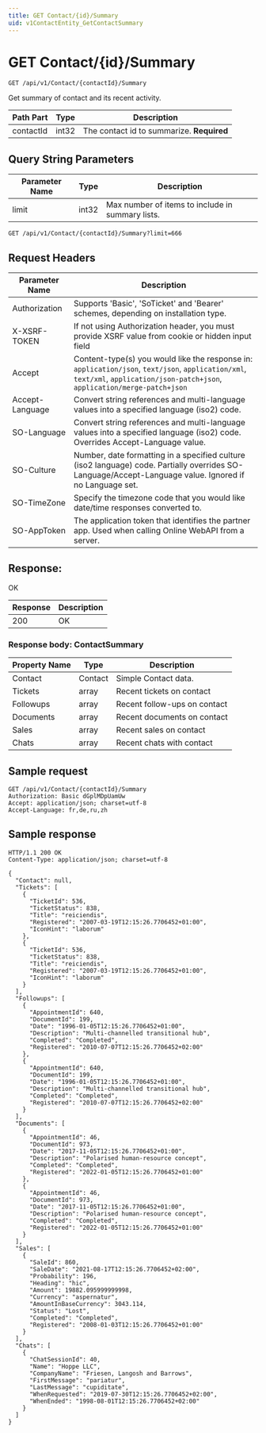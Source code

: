 ```yaml
---
title: GET Contact/{id}/Summary
uid: v1ContactEntity_GetContactSummary
---
```


# GET Contact/{id}/Summary

```http
GET /api/v1/Contact/{contactId}/Summary
```

Get summary of contact and its recent activity.






| Path Part | Type | Description |
|-----------|------|-------------|
| contactId | int32 | The contact id to summarize. **Required** |


## Query String Parameters

| Parameter Name | Type |  Description |
|----------------|------|--------------|
| limit | int32 |  Max number of items to include in summary lists. |

```http
GET /api/v1/Contact/{contactId}/Summary?limit=666
```


## Request Headers

| Parameter Name | Description |
|----------------|-------------|
| Authorization  | Supports 'Basic', 'SoTicket' and 'Bearer' schemes, depending on installation type. |
| X-XSRF-TOKEN   | If not using Authorization header, you must provide XSRF value from cookie or hidden input field |
| Accept         | Content-type(s) you would like the response in: `application/json`, `text/json`, `application/xml`, `text/xml`, `application/json-patch+json`, `application/merge-patch+json` |
| Accept-Language | Convert string references and multi-language values into a specified language (iso2) code. |
| SO-Language | Convert string references and multi-language values into a specified language (iso2) code. Overrides Accept-Language value. |
| SO-Culture | Number, date formatting in a specified culture (iso2 language) code. Partially overrides SO-Language/Accept-Language value. Ignored if no Language set. |
| SO-TimeZone | Specify the timezone code that you would like date/time responses converted to. |
| SO-AppToken | The application token that identifies the partner app. Used when calling Online WebAPI from a server. |


## Response:

OK

| Response | Description |
|----------------|-------------|
| 200 | OK |

### Response body: ContactSummary

| Property Name | Type |  Description |
|----------------|------|--------------|
| Contact | Contact | Simple Contact data. |
| Tickets | array | Recent tickets on contact |
| Followups | array | Recent follow-ups on contact |
| Documents | array | Recent documents on contact |
| Sales | array | Recent sales on contact |
| Chats | array | Recent chats with contact |

## Sample request

```http!
GET /api/v1/Contact/{contactId}/Summary
Authorization: Basic dGplMDpUamUw
Accept: application/json; charset=utf-8
Accept-Language: fr,de,ru,zh
```

## Sample response

```http_
HTTP/1.1 200 OK
Content-Type: application/json; charset=utf-8

{
  "Contact": null,
  "Tickets": [
    {
      "TicketId": 536,
      "TicketStatus": 838,
      "Title": "reiciendis",
      "Registered": "2007-03-19T12:15:26.7706452+01:00",
      "IconHint": "laborum"
    },
    {
      "TicketId": 536,
      "TicketStatus": 838,
      "Title": "reiciendis",
      "Registered": "2007-03-19T12:15:26.7706452+01:00",
      "IconHint": "laborum"
    }
  ],
  "Followups": [
    {
      "AppointmentId": 640,
      "DocumentId": 199,
      "Date": "1996-01-05T12:15:26.7706452+01:00",
      "Description": "Multi-channelled transitional hub",
      "Completed": "Completed",
      "Registered": "2010-07-07T12:15:26.7706452+02:00"
    },
    {
      "AppointmentId": 640,
      "DocumentId": 199,
      "Date": "1996-01-05T12:15:26.7706452+01:00",
      "Description": "Multi-channelled transitional hub",
      "Completed": "Completed",
      "Registered": "2010-07-07T12:15:26.7706452+02:00"
    }
  ],
  "Documents": [
    {
      "AppointmentId": 46,
      "DocumentId": 973,
      "Date": "2017-11-05T12:15:26.7706452+01:00",
      "Description": "Polarised human-resource concept",
      "Completed": "Completed",
      "Registered": "2022-01-05T12:15:26.7706452+01:00"
    },
    {
      "AppointmentId": 46,
      "DocumentId": 973,
      "Date": "2017-11-05T12:15:26.7706452+01:00",
      "Description": "Polarised human-resource concept",
      "Completed": "Completed",
      "Registered": "2022-01-05T12:15:26.7706452+01:00"
    }
  ],
  "Sales": [
    {
      "SaleId": 860,
      "SaleDate": "2021-08-17T12:15:26.7706452+02:00",
      "Probability": 196,
      "Heading": "hic",
      "Amount": 19882.095999999998,
      "Currency": "aspernatur",
      "AmountInBaseCurrency": 3043.114,
      "Status": "Lost",
      "Completed": "Completed",
      "Registered": "2008-01-03T12:15:26.7706452+01:00"
    }
  ],
  "Chats": [
    {
      "ChatSessionId": 40,
      "Name": "Hoppe LLC",
      "CompanyName": "Friesen, Langosh and Barrows",
      "FirstMessage": "pariatur",
      "LastMessage": "cupiditate",
      "WhenRequested": "2019-07-30T12:15:26.7706452+02:00",
      "WhenEnded": "1998-08-01T12:15:26.7706452+02:00"
    }
  ]
}
```